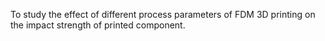 To study the effect of different process parameters of FDM 3D printing on the impact strength of printed component.
